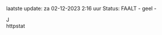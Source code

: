 laatste update: 
za 02-12-2023  2:16   uur 
Status: FAALT - geel - 
<div class="service R">J</div><div class="service Y">httpstat</div>